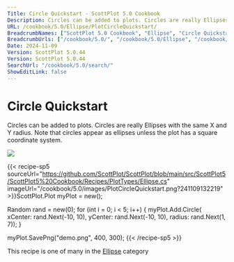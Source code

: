 ```yaml
---
Title: Circle Quickstart - ScottPlot 5.0 Cookbook
Description: Circles can be added to plots. Circles are really Ellipses with the same X and Y radius. Note that circles appear as ellipses unless the plot has a square coordinate system.
URL: /cookbook/5.0/Ellipse/PlotCircleQuickstart/
BreadcrumbNames: ["ScottPlot 5.0 Cookbook", "Ellipse", "Circle Quickstart"]
BreadcrumbUrls: ["/cookbook/5.0/", "/cookbook/5.0/Ellipse", "/cookbook/5.0/Ellipse/PlotCircleQuickstart"]
Date: 2024-11-09
Version: ScottPlot 5.0.44
Version: ScottPlot 5.0.44
SearchUrl: "/cookbook/5.0/search/"
ShowEditLink: false
---
```



<div class='d-flex align-items-center mt-5'>
<h1 class='me-2 text-dark my-0 border-0'>Circle Quickstart</h1>
</div>

Circles can be added to plots. Circles are really Ellipses with the same X and Y radius. Note that circles appear as ellipses unless the plot has a square coordinate system.

[![](/cookbook/5.0/images/PlotCircleQuickstart.png?241109132219)](/cookbook/5.0/images/PlotCircleQuickstart.png?241109132219)

{{< recipe-sp5 sourceUrl="https://github.com/ScottPlot/ScottPlot/blob/main/src/ScottPlot5/ScottPlot5%20Cookbook/Recipes/PlotTypes/Ellipse.cs" imageUrl="/cookbook/5.0/images/PlotCircleQuickstart.png?241109132219" >}}ScottPlot.Plot myPlot = new();

Random rand = new(0);
for (int i = 0; i &lt; 5; i++)
{
    myPlot.Add.Circle(
        xCenter: rand.Next(-10, 10),
        yCenter: rand.Next(-10, 10),
        radius: rand.Next(1, 7));
}

myPlot.SavePng("demo.png", 400, 300);
{{< /recipe-sp5 >}}

<div class='my-5 text-center'>This recipe is one of many in the <a href='/cookbook/5.0/Ellipse'>Ellipse</a> category</div>


